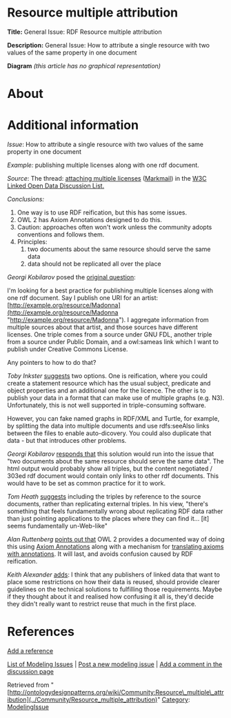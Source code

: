 #  Resource multiple attribution


__Title:__ General Issue: RDF Resource multiple attribution


__Description:__ General Issue: How to attribute a single resource with two values of the same property in one document 


__Diagram__
_(this article has no graphical representation)_



#  About


  




#  Additional information


_Issue_: How to attribute a single resource with two values of the same property in one document


_Example:_ publishing multiple licenses along with one rdf document. 


_Source_: The thread: [attaching multiple licenses](http://lists.w3.org/Archives/Public/public-lod/2009Dec/0046.html "http://lists.w3.org/Archives/Public/public-lod/2009Dec/0046.html") ([Markmail](http://markmail.org/thread/xu4hywhgexdmrzje "http://markmail.org/thread/xu4hywhgexdmrzje")) in the [W3C Linked Open Data Discussion List.](http://lists.w3.org/Archives/Public/public-lod/ "http://lists.w3.org/Archives/Public/public-lod/")


_Conclusions:_



1. One way is to use RDF reification, but this has some issues.
2. OWL 2 has Axiom Annotations designed to do this.
3. Caution: approaches often won't work unless the community adopts conventions and follows them.
4. Principles:
	1. two documents about the same resource should serve the same data
	2. data should not be replicated all over the place


  

_Georgi Kobilarov_ posed the [original question](http://markmail.org/message/xu4hywhgexdmrzje "http://markmail.org/message/xu4hywhgexdmrzje"): 


I'm looking for a best practice for publishing multiple licenses along with one rdf document. Say I publish one URI for an artist: [http://example.org/resource/Madonna](http://example.org/resource/Madonna "http://example.org/resource/Madonna"). 
I aggregate information from multiple sources about that artist, and those sources have different licenses. One triple comes from a source under GNU FDL, another triple from a source under Public Domain, and a owl:sameas link which I want to publish under Creative Commons License. 


Any pointers to how to do that?


  

_Toby Inkster_ [suggests](http://markmail.org/message/y65ytyk7iyus5mix "http://markmail.org/message/y65ytyk7iyus5mix") two options. One is reification, where you could create a statement resource which has the usual subject, predicate and object properties and an additional one for the licence. The other is to publish your data in a format that can make use of multiple graphs (e.g. N3). Unfortunately, this is not well supported in triple-consuming software.


However, you can fake named graphs in RDF/XML and Turtle, for example, by splitting the data into multiple documents and use rdfs:seeAlso links between the files to enable auto-dicovery. You could also duplicate that data - but that introduces other problems.


  

_Georgi Kobilarov_ [responds that](http://markmail.org/message/vi3wyhfqwk6d7qxj "http://markmail.org/message/vi3wyhfqwk6d7qxj") this solution would run into the issue that "two documents about the same resource should serve the same data". The html output would probably show all triples, but the content negotiated / 303ed rdf document would contain only links to other rdf documents. This would have to be set as common practice for it to work.


  

_Tom Heath_ [suggests](http://markmail.org/message/i5stbltaiajlvpip "http://markmail.org/message/i5stbltaiajlvpip") including the triples by reference to the source documents, rather than replicating external triples. In his view, "there's something that feels fundamentally wrong about replicating RDF data rather than just pointing applications to the places where they can find it... [it] seems fundamentally un-Web-like"


  

_Alan Ruttenberg_ [points out that](http://markmail.org/message/p2r4ne6woyoxr6ip "http://markmail.org/message/p2r4ne6woyoxr6ip") OWL 2 provides a documented way of doing this using [Axiom Annotations](http://www.w3.org/TR/2009/REC-owl2-syntax-20091027/#Annotations "http://www.w3.org/TR/2009/REC-owl2-syntax-20091027/#Annotations") along with a mechanism for [translating axioms with annotations](http://www.w3.org/TR/2009/REC-owl2-mapping-to-rdf-20091027/#Translation_of_Axioms_with_Annotations "http://www.w3.org/TR/2009/REC-owl2-mapping-to-rdf-20091027/#Translation_of_Axioms_with_Annotations"). It will last, and avoids confusion caused by RDF reification.


  

_Keith Alexander_ [adds](http://markmail.org/message/tr3riemv72ujlbif "http://markmail.org/message/tr3riemv72ujlbif"): I think that any publishers of linked data that want to place some restrictions on how their data is reused, should provide clearer guidelines on the technical solutions to fulfilling those requirements. Maybe if they thought about it and realised how confusing it all is, they'd decide they didn't really want to restrict reuse that much in the first place.



#  References


[Add a reference](index.php@title=Odp%253AAdd_reference&subject=Community%253AResource+multiple+attribution.html "http://ontologydesignpatterns.org/wiki/index.php?title=Odp:Add_reference&subject=Community%3AResource+multiple+attribution")


  




 [List of Modeling Issues](../Community/Main "Community:Main") | [Post a new modeling issue](../Community/PostModelingIssue "Community:PostModelingIssue") | [Add a comment in the discussion page](index.php@title=Odp%253AAdd_comment&target=Community_talk%253AResource_multiple_attribution.html#New_comment "http://ontologydesignpatterns.org/wiki/index.php?title=Odp:Add_comment&target=Community_talk:Resource_multiple_attribution#New_comment")


Retrieved from "[http://ontologydesignpatterns.org/wiki/Community:Resource\_multiple\_attribution](../Community/Resource_multiple_attribution)"
 [Category](http://ontologydesignpatterns.org/wiki/Special:Categories "Special:Categories"): [ModelingIssue](../Category/ModelingIssue "Category:ModelingIssue")